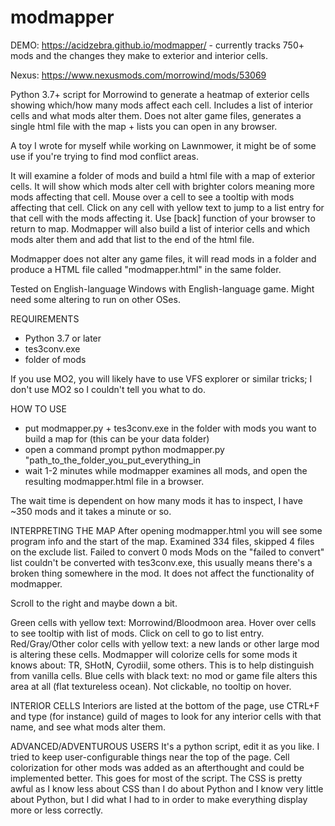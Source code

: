 # modmapper

DEMO: https://acidzebra.github.io/modmapper/ - currently tracks 750+ mods and the changes they make to exterior and interior cells.

Nexus: https://www.nexusmods.com/morrowind/mods/53069

Python 3.7+ script for Morrowind to generate a heatmap of exterior cells showing which/how many mods affect each cell. Includes a list of interior cells and what mods alter them. Does not alter game files, generates a single html file with the map + lists you can open in any browser. 

A toy I wrote for myself while working on Lawnmower, it might be of some use if you're trying to find mod conflict areas.

It will examine a folder of mods and build a html file with a map of exterior cells. It will show which mods alter cell with brighter colors meaning more mods affecting that cell. Mouse over a cell to see a tooltip with mods affecting that cell. Click on any cell with yellow text to jump to a list entry for that cell with the mods affecting it. Use [back] function of your browser to return to map. Modmapper will also build a list of interior cells and which mods alter them and add that list to the end of the html file.

Modmapper does not alter any game files, it will read mods in a folder and produce a HTML file called "modmapper.html" in the same folder.

Tested on English-language Windows with English-language game. Might need some altering to run on other OSes.

REQUIREMENTS

- Python 3.7 or later﻿
- tes3conv.exe﻿
- folder of mods


If you use MO2, you will likely have to use VFS explorer or similar tricks; I don't use MO2 so I couldn't tell you what to do.

HOW TO USE

- put modmapper.py + tes3conv.exe in the folder with mods you want to build a map for (this can be your data folder)
- open a command prompt python modmapper.py "path_to_the_folder_you_put_everything_in
- wait 1-2 minutes while modmapper examines all mods, and open the resulting modmapper.html file in a browser.

The wait time is dependent on how many mods it has to inspect, I have ~350 mods and it takes a minute or so.

INTERPRETING THE MAP
After opening modmapper.html you will see some program info and the start of the map.
Examined 334 files, skipped 4 files on the exclude list. Failed to convert 0 mods
Mods on the "failed to convert" list couldn't be converted with tes3conv.exe, this usually means there's a broken thing somewhere in the mod. It does not affect the functionality of modmapper.

Scroll to the right and maybe down a bit.

Green cells with yellow text: Morrowind/Bloodmoon area. Hover over cells to see tooltip with list of mods. Click on cell to go to list entry.
Red/Gray/Other color cells with yellow text: a new lands or other large mod is altering these cells. Modmapper will colorize cells for some mods it knows about: TR, SHotN, Cyrodiil, some others. This is to help distinguish from vanilla cells.
Blue cells with black text: no mod or game file alters this area at all (flat textureless ocean). Not clickable, no tooltip on hover.

INTERIOR CELLS
Interiors are listed at the bottom of the page, use CTRL+F and type (for instance) guild of mages to look for any interior cells with that name, and see what mods alter them.

ADVANCED/ADVENTUROUS USERS
It's a python script, edit it as you like. I tried to keep user-configurable things near the top of the page. Cell colorization for other mods was added as an afterthought and could be implemented better. This goes for most of the script. The CSS is pretty awful as I know less about CSS than I do about Python and I know very little about Python, but I did what I had to in order to make everything display more or less correctly.
